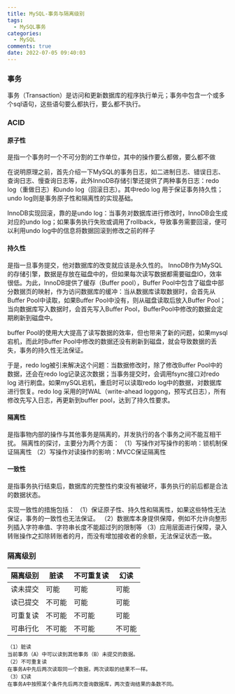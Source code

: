 ```yaml
---
title: MySQL-事务与隔离级别
tags:
  - MySQL事务
categories:
  - MySQL
comments: true
date: 2022-07-05 09:40:03
---
```



### 事务

事务（Transaction）是访问和更新数据库的程序执行单元；事务中包含一个或多个sql语句，这些语句要么都执行，要么都不执行。

### ACID

#### 原子性

是指一个事务时一个不可分割的工作单位，其中的操作要么都做，要么都不做

在说明原理之前，首先介绍一下MySQL的事务日志，如二进制日志、错误日志、查询日志、慢查询日志等，此外InnoDB存储引擎还提供了两种事务日志：redo log（重做日志）和undo log（回滚日志）。其中redo log 用于保证事务持久性；undo log则是事务原子性和隔离性的实现基础。

InnoDB实现回滚，靠的是undo log：当事务对数据库进行修改时，InnoDB会生成对应的undo log；如果事务执行失败或调用了rollback，导致事务需要回滚，便可以利用undo log中的信息将数据回滚到修改之前的样子

#### 持久性

是指一旦事务提交，他对数据库的改变就应该是永久性的。
InnoDB作为MySQL的存储引擎，数据是存放在磁盘中的，但如果每次读写数据都需要磁盘IO，效率很低。为此，InnoDB提供了缓存（Buffer pool），Buffer Pool中包含了磁盘中部分数据页的映射，作为访问数据库的缓冲：当从数据库读取数据时，会首先从Buffer Pool中读取，如果Buffer Pool中没有，则从磁盘读取后放入Buffer Pool；当向数据库写入数据时，会首先写入Buffer Pool，BufferPool中修改的数据会定期刷新到磁盘中。

buffer Pool的使用大大提高了读写数据的效率，但也带来了新的问题，如果mysql宕机，而此时Buffer Pool中修改的数据还没有刷新到磁盘，就会导致数据的丢失，事务的持久性无法保证。

于是，redo log被引来解决这个问题：当数据修改时，除了修改Buffer Pool中的数据，还会在redo log记录这次数据；当事务提交时，会调用fsync接口对redo log 进行刷盘。如果mySQL宕机，重启时可以读取redo log中的数据，对数据库进行恢复。redo log 采用的时WAL（write-ahead loggong，预写式日志），所有修改先写入日志，再更新到buffer pool，达到了持久性要求。

#### 隔离性

是指事物内部的操作与其他事务是隔离的，并发执行的各个事务之间不能互相干扰。
隔离性的探讨，主要分为两个方面：
（1）写操作对写操作的影响：锁机制保证隔离性
（2）写操作对读操作的影响：MVCC保证隔离性

#### 一致性

是指事务执行结束后，数据库的完整性约束没有被破坏，事务执行的前后都是合法的数据状态。

实现一致性的措施包括：
（1）保证原子性、持久性和隔离性，如果这些特性无法保证，事务的一致性也无法保证。
（2）数据库本身提供保障，例如不允许向整形列插入字符串值、字符串长度不能超过列的限制等
（3）应用层面进行保障，录入转账操作之扣除转账者的月，而没有增加接收者的余额，无法保证状态一致。


### 隔离级别

|  隔离级别   | 脏读  |  不可重复读   | 幻读  |
|  ----  | ----  |  ----  | ----  |
| 读未提交  | 可能 | 可能  | 可能 |
| 读已提交  | 不可能 | 可能  | 可能 |
| 可重复读  | 不可能 | 不可能  | 可能 |
| 可串行化  | 不可能 | 不可能  | 不可能 |

```
（1）脏读
当前事务（A）中可以读到其他事务（B）未提交的数据。
（2）不可重复读
在事务A中先后两次读取同一个数据，两次读取的结果不一样。
（3）幻读
在事务A中按照某个条件先后两次查询数据库，两次查询结果的条数不同。
```

